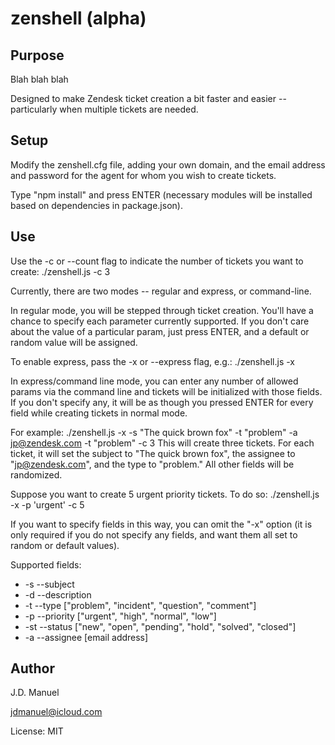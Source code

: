 # zenshell (alpha) #

## Purpose ##

Blah blah blah

Designed to make Zendesk ticket creation a bit faster and easier -- particularly when multiple tickets are needed.

## Setup ##

Modify the zenshell.cfg file, adding your own domain, and the email address and password for the agent for whom you wish to create tickets.

Type "npm install" and press ENTER (necessary modules will be installed based on dependencies in package.json).

## Use ##

Use the -c or --count flag to indicate the number of tickets you want to create:
./zenshell.js -c 3

Currently, there are two modes -- regular and express, or command-line.

In regular mode, you will be stepped through ticket creation.  You'll have a chance to specify each parameter currently supported.
If you don't care about the value of a particular param, just press ENTER, and a default or random value will be assigned.

To enable express, pass the -x or --express flag, e.g.:
./zenshell.js -x

In express/command line mode, you can enter any number of allowed params via the command line and tickets will be initialized with those fields.
If you don't specify any, it will be as though you pressed ENTER for every field while creating tickets in normal mode.

For example:  ./zenshell.js -x -s "The quick brown fox" -t "problem" -a jp@zendesk.com -t "problem" -c 3
This will create three tickets.  For each ticket, it will set the subject to "The quick brown fox", the assignee to "jp@zendesk.com", and the type to "problem."  All other fields will be randomized.

Suppose you want to create 5 urgent priority tickets.  To do so:
./zenshell.js -x -p 'urgent' -c 5

If you want to specify fields in this way, you can omit the "-x" option (it is only required if you do not specify any fields, and want them all set to random or default values).

Supported fields:

* -s  --subject
* -d  --description
* -t  --type ["problem", "incident", "question", "comment"]
* -p  --priority ["urgent", "high", "normal", "low"]
* -st --status ["new", "open", "pending", "hold", "solved", "closed"]
* -a  --assignee [email address]

## Author ##

J.D. Manuel

jdmanuel@icloud.com

License: MIT

